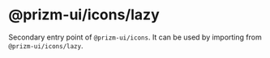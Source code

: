 # @prizm-ui/icons/lazy

Secondary entry point of `@prizm-ui/icons`. It can be used by importing from `@prizm-ui/icons/lazy`.

